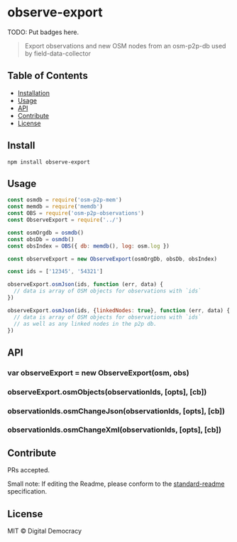 # observe-export


TODO: Put badges here.

> Export observations and new OSM nodes from an osm-p2p-db used by field-data-collector

## Table of Contents

- [Installation](#installation)
- [Usage](#usage)
- [API](#api)
- [Contribute](#contribute)
- [License](#license)

## Install

```
npm install observe-export
```

## Usage

```js
const osmdb = require('osm-p2p-mem')
const memdb = require('memdb')
const OBS = require('osm-p2p-observations')
const ObserveExport = require('../')

const osmOrgdb = osmdb()
const obsDb = osmdb()
const obsIndex = OBS({ db: memdb(), log: osm.log })

const observeExport = new ObserveExport(osmOrgDb, obsDb, obsIndex)

const ids = ['12345', '54321']

observeExport.osmJson(ids, function (err, data) {
  // data is array of OSM objects for observations with `ids`
})

observeExport.osmJson(ids, {linkedNodes: true}, function (err, data) {
  // data is array of OSM objects for observations with `ids`
  // as well as any linked nodes in the p2p db.
})

```

## API

### var observeExport = new ObserveExport(osm, obs)

### observeExport.osmObjects(observationIds, [opts], [cb])

### observationIds.osmChangeJson(observationIds, [opts], [cb])

### observationIds.osmChangeXml(observationIds, [opts], [cb])

## Contribute

PRs accepted.

Small note: If editing the Readme, please conform to the [standard-readme](https://github.com/RichardLitt/standard-readme) specification.

## License

MIT © Digital Democracy
